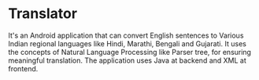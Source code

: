 # Translator
 It's an Android application that can convert English sentences to Various Indian regional languages like Hindi, Marathi, Bengali and Gujarati. It uses the concepts of Natural Language Processing like Parser tree, for ensuring meaningful translation. The application uses Java at backend and XML at frontend.
